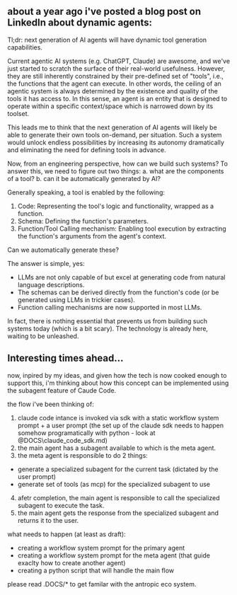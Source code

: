 about a year ago i've posted a blog post on LinkedIn about dynamic agents: 
---
Tl;dr: next generation of AI agents will have dynamic tool generation capabilities. 

Current agentic AI systems (e.g. ChatGPT, Claude) are awesome, and we've just started to scratch the surface of their real-world usefulness. 
However, they are still inherently constrained by their pre-defined set of "tools", i.e., the functions that the agent can execute.
In other words, the ceiling of an agentic system is always determined by the existence and quality of the tools it has access to.
In this sense, an agent is an entity that is designed to operate within a specific context/space which is narrowed down by its toolset.

This leads me to think that the next generation of AI agents will likely be able to generate their own tools on-demand, per situation.
Such a system would unlock endless possibilities by increasing its autonomy dramatically and eliminating the need for defining tools in advance.

Now, from an engineering perspective, how can we build such systems? 
To answer this, we need to figure out two things: 
a. what are the components of a tool? 
b. can it be automatically generated by AI?

Generally speaking, a tool is enabled by the following:
1. Code: Representing the tool's logic and functionality, wrapped as a function.
2. Schema: Defining the function's parameters.
3. Function/Tool Calling mechanism: Enabling tool execution by extracting the function's arguments from the agent's context.

Can we automatically generate these?

The answer is simple, yes:
- LLMs are not only capable of but excel at generating code from natural language descriptions.
- The schemas can be derived directly from the function's code (or be generated using LLMs in trickier cases).
- Function calling mechanisms are now supported in most LLMs.

In fact, there is nothing essential that prevents us from building such systems today (which is a bit scary).
The technology is already here, waiting to be unleashed. 

Interesting times ahead...
---

now, inpired by my ideas, and given how the tech is now cooked enough to support this, i'm thinking about how this concept can be implemented using the subagent feature of Caude Code. 

the flow i've been thinking of:

1. claude code intance is invoked via sdk with a static workflow system prompt + a user prompt (the set up of the claude sdk needs to happen somehow programatically with python - look at @DOCS\claude_code_sdk.md)
2. the main agent has a subagent available to which is the meta agent.
3. the meta agent is responsible to do 2 things:
- generate a specialized subagent for the current task (dictated by the user prompt)
- generate set of tools (as mcp) for the specialized subagent to use
4. afetr completion, the main agent is responsible to call the specialized subagent to execute the task.
5. the main agent gets the response from the specialized subagent and returns it to the user.


what needs to happen (at least as draft):
- creating a workflow system prompt for the primary agent
- creating a workflow system prompt for the meta agent (that guide exaclty how to create another agent)
- creating a python script that will handle the main flow

please read .DOCS/* to get familar with the antropic eco system. 








